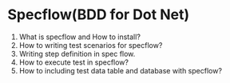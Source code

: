 # Specflow(BDD for Dot Net)
1. What is specflow and How to install?
2. How to writing test scenarios for specflow?
3. Writing step definition in spec flow. 
4. How to execute test in specflow?
5. How to including test data table and database with specflow?
